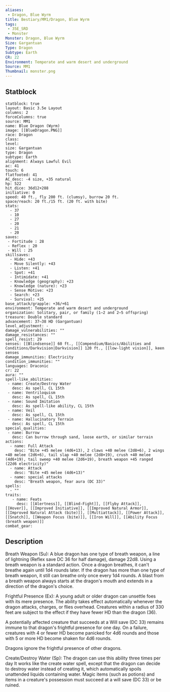 ```yaml
---
aliases:
 - Dragon, Blue Wyrm
title: Bestiary/MM1/Dragon, Blue Wyrm
tags:
 - 35E_SRD
 - Monster
Monster: Dragon, Blue Wyrm
Size: Gargantuan
Type: Dragon
Subtype: Earth
CR: 22
Environment: Temperate and warm desert and underground
Source: MM1
Thumbnail: monster.png
---
```


## Statblock

```statblock
statblock: true
layout: Basic 3.5e Layout
columns: 2
forceColumns: true
source: MM1 
name: Blue Dragon (Wyrm)
image: [[BlueDragon.PNG]]
race: Dragon
class: 
level: 
size: Gargantuan
type: Dragon
subtype: Earth
alignment: Always Lawful Evil
ac: 41
touch: 6
flatfooted: 41
AC_desc: -4 size, +35 natural
hp: 522
hit_dice: 36d12+288
initiative: 0
speed: 40 ft., fly 200 ft. (clumsy), burrow 20 ft.
space/reach: 20 ft./15 ft. (20 ft. with bite)
stats:
  - 37
  - 10
  - 27
  - 20
  - 21
  - 20
saves:
 - Fortitude : 28
 - Reflex : 20
 - Will : 25
skillsaves:
  - Hide: +43
  - Move Silently: +43
  - Listen: +41
  - Spot: +41
  - Intimidate: +41
  - Knowledge (geography): +23
  - Knowledge (nature): +23
  - Sense Motive: +23
  - Search: +23
  - Survival: +25
base_attack/grapple: +36/+61
environment: Temperate and warm desert and underground
organization: Solitary, pair, or family (1–2 and 2–5 offspring)
treasure: Double standard
advancement: 37–38 HD (Gargantuan)
level_adjustment: -
damage_vulnerabilities: ""
damage_resistances: ""
spell_resist: 29
senses: [[Blindsense]] 60 ft., [[Compendium/Basics/Abilities and Conditions/Darkvision|Darkvision]] 120 ft., [[low-light vision]], keen senses
damage_immunities: Electricity
condition_immunities: ""
languages: Draconic
cr: 22
aura: ""
spell-like_abilities:
 - name: Create/Destroy Water
   desc: As spell, CL 15th
 - name: Ventriloquism
   desc: As spell, CL 15th
 - name: Sound Imitation
   desc: As spell-like ability, CL 15th
 - name: Veil
   desc: As spell, CL 15th
 - name: Hallucinatory Terrain
   desc: As spell, CL 15th
special_qualities:
 - name: Burrow
   desc: Can burrow through sand, loose earth, or similar terrain
actions:
  - name: Full Attack
    desc: "Bite +45 melee (4d6+13), 2 claws +40 melee (2d8+6), 2 wings +40 melee (2d6+6), tail slap +40 melee (2d8+19), crush +40 melee (4d6+19), tail sweep +40 melee (2d6+19), breath weapon +45 ranged (22d6 electricity)"
  - name: Attack
    desc: "Bite +45 melee (4d6+13)"
  - name: special attacks
    desc: "Breath weapon, fear aura (DC 33)"
spells:
  - ""
traits:
   - name: Feats
     desc: [[Alertness]], [[Blind-Fight]], [[Flyby Attack]], [[Hover]], [[Improved Initiative]], [[Improved Natural Armor]], [[Improved Natural Attack (bite)]], [[Multiattack]], [[Power Attack]], [[Snatch]], [[Weapon Focus (bite)]], [[Iron Will]], [[Ability Focus (breath weapon)]]
combat_gear:  
```

## Description






Breath Weapon (Su): A blue dragon has one type of breath weapon, a line of lightning (Reflex save DC 36 for half damage), damage 22d8. Using a breath weapon is a standard action. Once a dragon breathes, it can't breathe again until 1d4 rounds later. If the dragon has more than one type of breath weapon, it still can breathe only once every 1d4 rounds. A blast from a breath weapon always starts at the dragon's mouth and extends in a direction of the dragon's choice.

Frightful Presence (Ex): A young adult or older dragon can unsettle foes with its mere presence. The ability takes effect automatically whenever the dragon attacks, charges, or flies overhead. Creatures within a radius of 330 feet are subject to the effect if they have fewer HD than the dragon (36).

A potentially affected creature that succeeds at a Will save (DC 33) remains immune to that dragon's frightful presence for one day. On a failure, creatures with 4 or fewer HD become panicked for 4d6 rounds and those with 5 or more HD become shaken for 4d6 rounds.

Dragons ignore the frightful presence of other dragons.

Create/Destroy Water (Sp): The dragon can use this ability three times per day It works like the create water spell, except that the dragon can decide to destroy water instead of creating it, which automatically spoils unattended liquids containing water. Magic items (such as potions) and items in a creature's possession must succeed at a will save (DC 33) or be ruined.